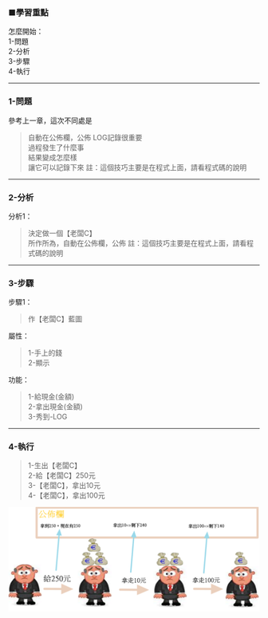 ### ■學習重點
怎麼開始：  
1-問題  
2-分析  
3-步驟  
4-執行

---
### 1-問題
參考上一章，這次不同處是  
> 自動在公佈欄，公佈
> LOG記錄很重要  
> 過程發生了什麼事  
> 結果變成怎麼樣  
> 讓它可以記錄下來
> 註：這個技巧主要是在程式上面，請看程式碼的說明

---
### 2-分析

分析1：
> 決定做一個【老闆C】  
> 所作所為，自動在公佈欄，公佈
> 註：這個技巧主要是在程式上面，請看程式碼的說明

---
### 3-步驟

步驟1：
> 作【老闆C】藍圖

屬性：
> 1-手上的錢  
> 2-顯示

功能：
> 1-給現金(金額)  
> 2-拿出現金(金額)  
> 3-秀到-LOG

---
### 4-執行

> 1-生出【老闆C】  
> 2-給【老闆C】250元  
> 3-【老闆C】，拿出10元  
> 4-【老闆C】，拿出100元

![](/assets/002_3_拿出錢_還要自己公佈_20170802.PNG)


